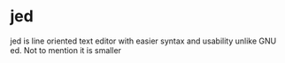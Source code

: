 # jed
jed is line oriented text editor with easier syntax and usability unlike GNU ed. Not to mention it is smaller
